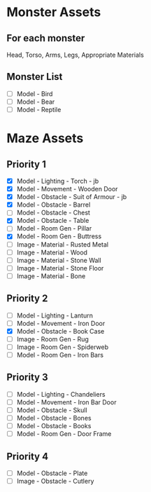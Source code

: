 # Monster Assets
## For each monster
Head, Torso, Arms, Legs, Appropriate Materials

## Monster List
- [ ] Model - Bird
- [ ] Model - Bear
- [ ] Model - Reptile

# Maze Assets
## Priority 1
- [x] Model - Lighting - Torch - jb
- [x] Model - Movement - Wooden Door
- [x] Model - Obstacle - Suit of Armour - jb
- [x] Model - Obstacle - Barrel
- [ ] Model - Obstacle - Chest
- [x] Model - Obstacle - Table
- [ ] Model - Room Gen - Pillar
- [x] Model - Room Gen - Buttress
- [ ] Image - Material - Rusted Metal
- [ ] Image - Material - Wood
- [ ] Image - Material - Stone Wall
- [ ] Image - Material - Stone Floor
- [ ] Image - Material - Bone

## Priority 2
- [ ] Model - Lighting - Lanturn
- [ ] Model - Movement - Iron Door
- [x] Model - Obstacle - Book Case
- [ ] Image - Room Gen - Rug
- [ ] Image - Room Gen - Spiderweb
- [ ] Model - Room Gen - Iron Bars

## Priority 3
- [ ] Model - Lighting - Chandeliers
- [ ] Model - Movement - Iron Bar Door
- [ ] Model - Obstacle - Skull
- [ ] Model - Obstacle - Bones
- [ ] Model - Obstacle - Books
- [ ] Model - Room Gen - Door Frame

## Priority 4
- [ ] Model - Obstacle - Plate
- [ ] Image - Obstacle - Cutlery
